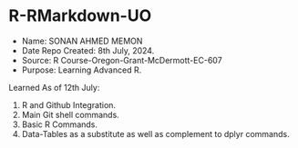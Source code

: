 # R-RMarkdown-UO

- Name: SONAN AHMED MEMON
- Date Repo Created: 8th July, 2024.
- Source: R Course-Oregon-Grant-McDermott-EC-607
- Purpose: Learning Advanced R.

Learned As of 12th July:

1. R and Github Integration.
2. Main Git shell commands.
3. Basic R Commands.
4. Data-Tables as a substitute as well as complement to dplyr commands.










